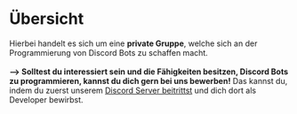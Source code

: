 # Übersicht

Hierbei handelt es sich um eine <b>private Gruppe</b>, welche sich an der Programmierung von Discord Bots zu schaffen macht.<br><br>
<strong>--> Solltest du interessiert sein und die Fähigkeiten besitzen, Discord Bots zu programmieren, kannst du dich gern bei uns bewerben!</strong>
Das kannst du, indem du zuerst unserem <a href="https://discord.com/invite/4mHCeKJywE" title="Joine uns noch heute!">Discord Server beitrittst</a> und dich dort als Developer bewirbst.
